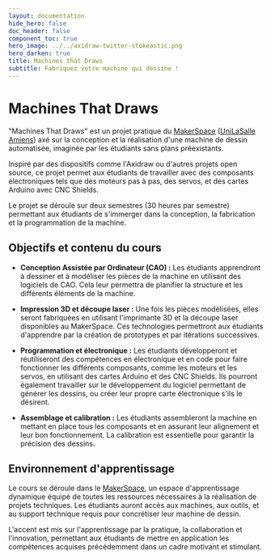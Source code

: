 ```yaml
---
layout: documentation
hide_hero: false
doc_header: false
component_toc: true
hero_image: ../../axidraw-twitter-stokeastic.png
hero_darken: true
title: Machines that Draws
subtitle: Fabriquez votre machine qui dessine !
---
```


# Machines That Draws

"Machines That Draws" est un projet pratique du [MakerSpace](makerspace-amiens.fr) ([UniLaSalle Amiens](https://www.unilasalle-amiens.fr)) axé sur la conception et la réalisation d'une machine de dessin automatisée, imaginée par les étudiants sans plans préexistants. 

Inspiré par des dispositifs comme l'Axidraw ou d'autres projets open source, ce projet permet aux étudiants de travailler avec des composants électroniques tels que des moteurs pas à pas, des servos, et des cartes Arduino avec CNC Shields.

Le projet se déroule sur deux semestres (30 heures par semestre) permettant aux étudiants de s'immerger dans la conception, la fabrication et la programmation de la machine.

## Objectifs et contenu du cours

- **Conception Assistée par Ordinateur (CAO) :** Les étudiants apprendront à dessiner et à modéliser les pièces de la machine en utilisant des logiciels de CAO. Cela leur permettra de planifier la structure et les différents éléments de la machine.

- **Impression 3D et découpe laser :** Une fois les pièces modélisées, elles seront fabriquées en utilisant l'imprimante 3D et la découpe laser disponibles au MakerSpace. Ces technologies permettront aux étudiants d'apprendre par la création de prototypes et par itérations successives.

- **Programmation et électronique :** Les étudiants développeront et réutiliseront des compétences en électronique et en code pour faire fonctionner les différents composants, comme les moteurs et les servos, en utilisant des cartes Arduino et des CNC Shields. Ils pourront également travailler sur le développement du logiciel permettant de générer les dessins, ou créer leur propre carte électronique s'ils le désirent.

- **Assemblage et calibration :** Les étudiants assembleront la machine en mettant en place tous les composants et en assurant leur alignement et leur bon fonctionnement. La calibration est essentielle pour garantir la précision des dessins.

## Environnement d'apprentissage

Le cours se déroule dans le [MakerSpace](https://makerspace-amiens.fr), un espace d'apprentissage dynamique équipé de toutes les ressources nécessaires à la réalisation de projets techniques. Les étudiants auront accès aux machines, aux outils, et au support technique requis pour concrétiser leur machine de dessin. 

L'accent est mis sur l'apprentissage par la pratique, la collaboration et l'innovation, permettant aux étudiants de mettre en application les compétences acquises précédemment dans un cadre motivant et stimulant.
